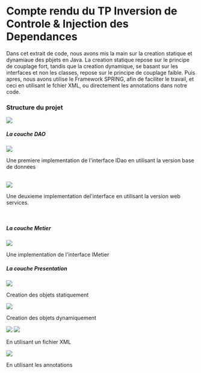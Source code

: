 <h1>Compte rendu du TP Inversion de Controle & Injection des Dependances</h1>

<p>Dans cet extrait de code, nous avons mis la main sur la creation statique et dynamiaue des pbjets en Java.
La creation statique repose sur le principe de couplage fort, tandis que la creation dynamique, se basant sur les interfaces et non les classes, repose sur le principe de couplage faible.
Puis apres, nous avons utilise le Framework SPRING, afin de faciliter le travail, et ceci en utilisant le fchier XML, ou directement les annotations dans notre code.
</p>

<h3>Structure du projet</h3>
<img src="https://github.com/Thami0011/JEE-ClassWork/assets/115365291/fd50cb1c-dfdc-4122-892f-c507258fee3a">

<h5>La couche DAO</h5>
<img src="https://github.com/Thami0011/JEE-ClassWork/assets/115365291/7ea4ee0f-1084-4730-af6e-a7b9149f6a20">
<p>Une premiere implementation de l'interface IDao en utilisant la version base de donnees</p>

<br>

<img src="https://github.com/Thami0011/JEE-ClassWork/assets/115365291/3c58ec6e-d5b9-4ccb-96cd-60f3786dde48">
<p>Une deuxieme implementation del'interface en utilisant la version web services.</p>

<br>

<h5>La couche Metier</h5>
<img src="https://github.com/Thami0011/JEE-ClassWork/assets/115365291/270ca292-9fd1-4acd-8773-fb557f033522">
<p>Une implementation de l'interface IMetier</p>

<h5>La couche Presentation</h5>
<img src="https://github.com/Thami0011/JEE-ClassWork/assets/115365291/2da92ef0-04aa-4d19-91f2-0416a1285b1a">
<p>Creation des objets statiquement</p>

<img src="https://github.com/Thami0011/JEE-ClassWork/assets/115365291/9d7fecd6-035b-46fe-be7f-8b2a684b5e13">
<p>Creation des objets dynamiquement</p>
<img src="https://github.com/Thami0011/JEE-ClassWork/assets/115365291/26a1afed-ff2e-4f3a-8b68-01da2cc29165">
<img src="https://github.com/Thami0011/JEE-ClassWork/assets/115365291/78fed57f-af5c-4b1a-8642-e9cc1d11d0a5">
<p>En utilisant un fichier XML</p>

<img src="https://github.com/Thami0011/JEE-ClassWork/assets/115365291/10d35de9-3113-419f-8cc7-09ca4d824ab8">
<p>En utilisant les annotations</p>

